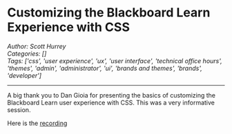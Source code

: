 # Customizing the Blackboard Learn Experience with CSS
*Author: Scott Hurrey*  
*Categories: []*  
*Tags: ['css', 'user experience', 'ux', 'user interface', 'technical office hours', 'themes', 'admin', 'administrator', 'ui', 'brands and themes', 'brands', 'developer']*  
<hr />

A big thank you to Dan
Gioia for presenting the
basics of customizing the Blackboard Learn user experience with CSS. This was
a very informative session.

Here is the [recording](https://us.bbcollab.com/recording/90A9E8E7FB7D0FB74464C5C85A1436F7)

